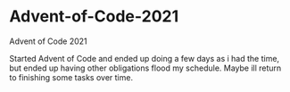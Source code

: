 # Advent-of-Code-2021
Advent of Code 2021

Started Advent of Code and ended up doing a few days as i had the time, but ended up having other obligations flood my schedule. Maybe ill return to finishing 
some tasks over time.
